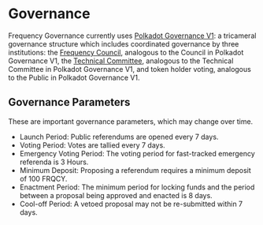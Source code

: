 # Governance

Frequency Governance currently uses [Polkadot Governance V1](https://wiki.polkadot.network/docs/learn-governance): a tricameral governance structure which includes coordinated governance by three institutions: the [Frequency Council](https://cloudflare-ipfs.com/ipns/dotapps.io/?rpc=wss%3A%2F%2F1.rpc.frequency.xyz#/council), analogous to the Council in Polkadot Governance V1, the [Technical Committee](https://cloudflare-ipfs.com/ipns/dotapps.io/?rpc=wss%3A%2F%2F1.rpc.frequency.xyz#/techcomm), analogous to the Technical Committee in Polkadot Governance V1, and token holder voting, analogous to the Public in Polkadot Governance V1.

## Governance Parameters

These are important governance parameters, which may change over time.

- Launch Period: Public referendums are opened every 7 days.
- Voting Period: Votes are tallied every 7 days.
- Emergency Voting Period: The voting period for fast-tracked emergency referenda is 3 Hours.
- Minimum Deposit: Proposing a referendum requires a minimum deposit of 100 FRQCY.
- Enactment Period: The minimum period for locking funds and the period between a proposal being approved and enacted is 8 days.
- Cool-off Period: A vetoed proposal may not be re-submitted within 7 days.
